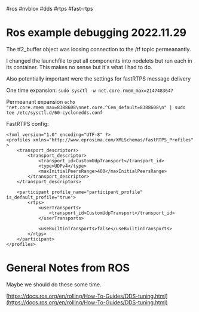 #ros #nvblox #dds #rtps #fast-rtps
# Ros example debugging 2022.11.29

The tf2_buffer object was loosing connection to the /tf topic permeanantly.

I changed the launchfile to put all components into nodelets but run each in its container. This makes no sense but it's what I had to do.

Also potentially important were the settings for fastRTPS message delivery

One time expansion:
`sudo sysctl -w net.core.rmem_max=2147483647`

Permeanant expansion
`echo "net.core.rmem_max=8388608\nnet.core.^Cem_default=8388608\n" | sudo tee /etc/sysctl.d/60-cyclonedds.conf`

FastRTPS config:
```
<?xml version="1.0" encoding="UTF-8" ?>
<profiles xmlns="http://www.eprosima.com/XMLSchemas/fastRTPS_Profiles" >
    <transport_descriptors>
        <transport_descriptor>
            <transport_id>CustomUdpTransport</transport_id>
            <type>UDPv4</type>
            <maxInitialPeersRange>400</maxInitialPeersRange>
        </transport_descriptor>
    </transport_descriptors>

    <participant profile_name="participant_profile" is_default_profile="true">
        <rtps>
            <userTransports>
                <transport_id>CustomUdpTransport</transport_id>
            </userTransports>

            <useBuiltinTransports>false</useBuiltinTransports>
        </rtps>
    </participant>
</profiles>
```

# General Notes from ROS
Maybe we should do these some time.

[https://docs.ros.org/en/rolling/How-To-Guides/DDS-tuning.html](https://docs.ros.org/en/rolling/How-To-Guides/DDS-tuning.html)



